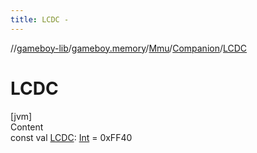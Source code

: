```yaml
---
title: LCDC -
---
```

//[gameboy-lib](../../../index.md)/[gameboy.memory](../../index.md)/[Mmu](../index.md)/[Companion](index.md)/[LCDC](-l-c-d-c.md)



# LCDC  
[jvm]  
Content  
const val [LCDC](-l-c-d-c.md): [Int](https://kotlinlang.org/api/latest/jvm/stdlib/kotlin/-int/index.html) = 0xFF40  



